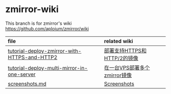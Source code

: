 # zmirror-wiki
This branch is for zmirror's wiki  
https://github.com/aploium/zmirror/wiki  

| file                                                                                            | related wiki                                                                                                                                                    |
|:------------------------------------------------------------------------------------------------|:----------------------------------------------------------------------------------------------------------------------------------------------------------------|
| [tutorial-deploy-zmirror-with-HTTPS-and-HTTP2](tutorial-deploy-zmirror-with-HTTPS-and-HTTP2.md) | [部署支持HTTPS和HTTP/2的镜像](https://github.com/aploium/zmirror/wiki/%E9%83%A8%E7%BD%B2%E6%94%AF%E6%8C%81HTTPS%E5%92%8CHTTP2.0%E7%9A%84%E9%95%9C%E5%83%8F)        |
| [tutorial-deploy-multi-mirror-in-one-server](tutorial-deploy-multi-mirror-in-one-server.md)     | [在一台VPS部署多个zmirror镜像](https://github.com/aploium/zmirror/wiki/%E5%9C%A8%E4%B8%80%E5%8F%B0VPS%E9%83%A8%E7%BD%B2%E5%A4%9A%E4%B8%AAzmirror%E9%95%9C%E5%83%8F) |
| [screenshots.md](screenshots.md)                                                                | [Screenshots](https://github.com/aploium/zmirror/wiki/Screenshots)                                                                                              |
